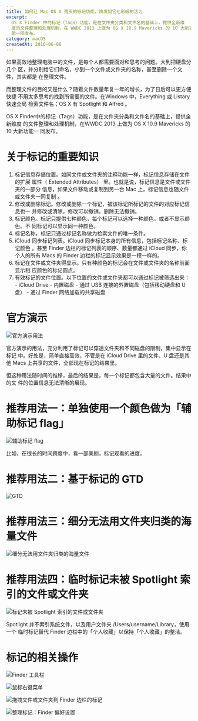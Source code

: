 ```yaml
---
title: 如何让 Mac OS X 落灰的标记功能，焕发如它七彩般的活力
excerpt:
  OS X Finder 中的标记（Tags）功能，是在文件夹分类和文件名的基础上，提供全新维
  度的文件整理和处理机制，在 WWDC 2013 上做为 OS X 10.9 Mavericks 的 10 大新功
  能一同发布。
category: macOS
createdAt: 2016-06-06
---
```


  如果高效地整理电脑中的文件，是每个人都需要面对和思考的问题。大到把硬盘分几个
  区，并分别给它们命名，小到一个文件或文件夹的名称，甚至删除一个文件，其实都是
  在整理文件。

  而整理文件的目的又是什么？随着文件数量年复一年的增长，为了日后可以更方便快捷
  不用太多思考的找到所需要的文件。在Windows 中，Everything 或 Listary 快速全局
  检索文件名；OS X 有 Spotlight 和 Alfred 。

  OS X Finder中的标记（Tags）功能，是在文件夹分类和文件名的基础上，提供全新维度
  的文件整理和处理机制，在WWDC 2013 上做为 OS X 10.9 Mavericks 的 10 大新功能一
  同发布。

# 关于标记的重要知识

  1. 标记信息存储位置。如同文件或文件夹的注释功能一样，标记信息存储在文件的扩展
     属性（ Extended Attributes） 里。也就是说，标记信息是文件或文件夹的一部分
     信息，如果文件移动或复制到另一台 Mac 上，标记信息也随文件或文件夹一同复制
     。
  2. 修改或删除标记。修改或删除一个标记，被该标记所标记的文件的对应标记信息也一
     并修改或清除，修改可以撤销，删除无法撤销。
  3. 标记颜色。标记只提供七种颜色，每个标记可以选择一种颜色，或者不显示颜色。不
     同标记可以显示同一种颜色。
  4. 标记名称。标记只通过标记名称做为检索文件的唯一条件。
  5. iCloud 同步标记列表。iCloud 同步标记本身的所有信息，包括标记名称、标记颜色
     。甚至 Finder 边栏的标记列表的顺序、数量都通过 iCloud 同步，你个人的所有
     Macs 的 Finder 边栏的标记显示效果是一模一样的。
  6. 标记在文件或文件夹得显示。只有种颜色的标记会在文件或文件夹的名称前面显示相
     应颜色的标记圆点。
  7. 有效标记的文件位置。以下位置的文件或文件夹都可以通过标记被筛选出来：
    - iCloud Drive
    - 内置磁盘
    - 通过 USB 连接的外置磁盘（包括移动硬盘和 U 盘）
    - 通过 Finder 网络加载的共享磁盘

# 官方演示

  ![官方演示用法](./official-demo.png)

  官方演示的用法，充分利用了标记可以穿透文件夹和不同磁盘的限制，集中显示在标记
  中。好处是，简单直接高效，不管是在 iCloud Drive 里的文件、U 盘还是其他 Macs
  上共享的文件，全部现在标记的结果里。

  但这种用法随时间的推移，最后的结果是，每一个标记都包含大量的文件。结果中的文
  件的位置信息无法清晰的展现。

# 推荐用法一：单独使用一个颜色做为「辅助标记 flag」

  ![辅助标记 flag](./usage-01.png)

  比如，在很长的时间跨度中，看一部美剧，标记观看的进度。


# 推荐用法二：基于标记的 GTD

  ![GTD](./usage-02.png)

# 推荐用法三：细分无法用文件夹归类的海量文件

  ![细分无法用文件夹归类的海量文件](./usage-03.png)

# 推荐用法四：临时标记未被 Spotlight 索引的文件或文件夹

  ![标记未被 Spotlight 索引的文件或文件夹](./usage-04.png)

  Spotlight 并不索引系统文件，以及用户文件夹 /Users/username/Library，使用一个
  临时标记替代 Finder 边栏中的「个人收藏」以保持「个人收藏」的整洁。

# 标记的相关操作

  ![Finder 工具栏](./operation-01.png)

  ![鼠标右键菜单](./operation-02.png)

  ![拖拽文件或文件夹到 Finder 边栏的标记](./operation-03.png)

  ![整理标记：Finder 偏好设置](./operation-04.png)

